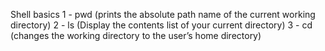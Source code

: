Shell basics
1 - pwd (prints the absolute path name of the current working directory)
2 - ls (Display the contents list of your current directory)
3 - cd (changes the working directory to the user’s home directory)

